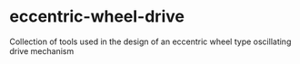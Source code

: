 # eccentric-wheel-drive
Collection of tools used in the design of an eccentric wheel type oscillating drive mechanism
